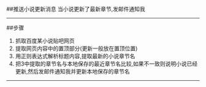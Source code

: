 
##推送小说更新消息
当小说更新了最新章节,发邮件通知我

------
##步骤

1. 抓取百度某小说贴吧网页
2. 提取网页内容中的置顶部分(更新一般放在置顶位置)
3. 用正则表达式解析标题内容,提取最新的小说章节名
4. 把3中提取的章节名与本地保存的最近章节名比较,如果不一致则说明小说已经更新,然后发邮件通知我并更新本地保存的章节名

----
